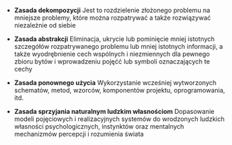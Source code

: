 - **Zasada dekompozycji**
	Jest to rozdzielenie złożonego problemu na mniejsze problemy, które można rozpatrywać a także rozwiązywać niezależnie od siebie

- **Zasada abstrakcji**
	Eliminacja, ukrycie lub pominięcie mniej istotnych szczegółów rozpatrywanego problemu lub mniej istotnych informacji, a także wyodrębnienie cech wspólnych i niezmiennych dla pewnego zbioru bytów i wprowadzeniu pojęćć lub symboli oznaczających te cechy

- **Zasada ponownego użycia**
	Wykorzystanie wcześniej wytworzonych schematów, metod, wzorców, komponentów projektu, oprogramowania, itd.

- **Zasada sprzyjania naturalnym ludzkim własnościom**
	Dopasowanie modeli pojęciowych i realizacyjnych systemów do wrodzonych ludzkich własności psychologicznych, instynktów oraz mentalnych mechanizmów percepcji i rozumienia świata